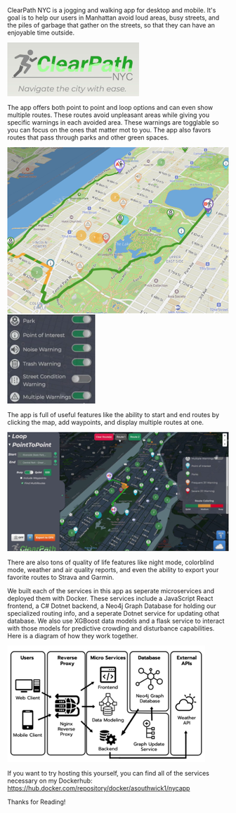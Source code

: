 ClearPath NYC is a jogging and walking app for desktop and mobile. It's goal is to help our users in Manhattan avoid loud areas, busy streets, and the piles of garbage that gather on the streets, so that they can have an enjoyable time outside.

<img src="https://github.com/Southwick-Adam/ClearPathNYC/blob/main/images/logo.png" width="300">

The app offers both point to point and loop options and can even show multiple routes. These routes avoid unpleasant areas while giving you specific warnings in each avoided area. These warnings are togglable so you can focus on the ones that matter mot to you. The app also favors routes that pass through parks and other green spaces.

<img src="https://github.com/Southwick-Adam/ClearPathNYC/blob/main/images/park_path.png" width="600"> <img src="https://github.com/Southwick-Adam/ClearPathNYC/blob/main/images/warnings.png" width="200">

The app is full of useful features like the ability to start and end routes by clicking the map, add waypoints, and display multiple routes at one.

<img src="https://github.com/Southwick-Adam/ClearPathNYC/blob/main/images/path.png" width="800">

There are also tons of quality of life features like night mode, colorblind mode, weather and air quality reports, and even the ability to export your favorite routes to Strava and Garmin.

We built each of the services in this app as seperate microservices and deployed them with Docker. These services include a JavaScript React frontend, a C# Dotnet backend, a Neo4j Graph Database for holding our specialized routing info, and a seperate Dotnet service for updating othat database. We also use XGBoost data models and a flask service to interact with those models for predictive crowding and disturbance capabilities. Here is a diagram of how they work together.

<img src="https://github.com/Southwick-Adam/ClearPathNYC/blob/main/images/diagram_bw.jpeg" width="450">

If you want to try hosting this yourself, you can find all of the services necessary on my Dockerhub: https://hub.docker.com/repository/docker/asouthwick1/nycapp

Thanks for Reading!
